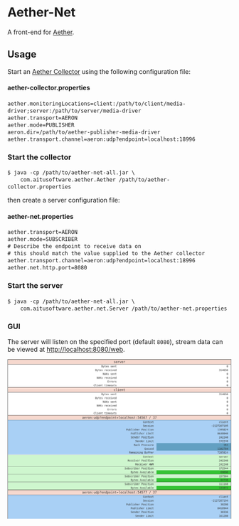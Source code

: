 # Aether-Net

A front-end for [Aether](https://github.com/aitusoftware/aether).

## Usage

Start an [Aether Collector](https://github.com/aitusoftware/aether#collector) using the following
configuration file:

#### aether-collector.properties

```
aether.monitoringLocations=client:/path/to/client/media-driver;server:/path/to/server/media-driver
aether.transport=AERON
aether.mode=PUBLISHER
aeron.dir=/path/to/aether-publisher-media-driver
aether.transport.channel=aeron:udp?endpoint=localhost:18996
```

### Start the collector

```
$ java -cp /path/to/aether-net-all.jar \
    com.aitusoftware.aether.Aether /path/to/aether-collector.properties
```

then create a server configuration file:

#### aether-net.properties

```
aether.transport=AERON
aether.mode=SUBSCRIBER
# Describe the endpoint to receive data on
# this should match the value supplied to the Aether collector
aether.transport.channel=aeron:udp?endpoint=localhost:18996
aether.net.http.port=8080
```

### Start the server

```
$ java -cp /path/to/aether-net-all.jar \
    com.aitusoftware.aether.net.Server /path/to/aether-net.properties
```

### GUI

The server will listen on the specified port (default `8080`), stream data can
be viewed at [http://localhost:8080/web](http://localhost:8080/web).

![Aether Net front-end](https://github.com/aitusoftware/aether-net/raw/master/doc/img/fe.png "Aether Net front-end")
